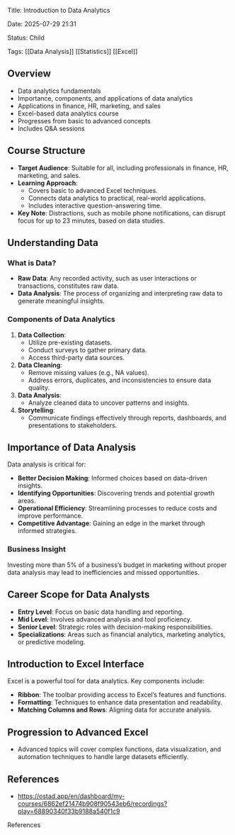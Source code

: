 Title: Introduction to Data Analytics

Date: 2025-07-29 21:31

Status: Child

Tags: [[Data Analysis]] [[Statistics]] [[Excel]]

## Overview

*   Data analytics fundamentals
*   Importance, components, and applications of data analytics
*   Applications in finance, HR, marketing, and sales
*   Excel-based data analytics course
*   Progresses from basic to advanced concepts
*   Includes Q&A sessions

## Course Structure

- **Target Audience**: Suitable for all, including professionals in finance, HR, marketing, and sales.
- **Learning Approach**:
    - Covers basic to advanced Excel techniques.
    - Connects data analytics to practical, real-world applications.
    - Includes interactive question-answering time.
- **Key Note**: Distractions, such as mobile phone notifications, can disrupt focus for up to 23 minutes, based on data studies.

## Understanding Data

### What is Data?

- **Raw Data**: Any recorded activity, such as user interactions or transactions, constitutes raw data.
- **Data Analysis**: The process of organizing and interpreting raw data to generate meaningful insights.

### Components of Data Analytics

1. **Data Collection**:
    - Utilize pre-existing datasets.
    - Conduct surveys to gather primary data.
    - Access third-party data sources.
2. **Data Cleaning**:
    - Remove missing values (e.g., NA values).
    - Address errors, duplicates, and inconsistencies to ensure data quality.
3. **Data Analysis**:
    - Analyze cleaned data to uncover patterns and insights.
4. **Storytelling**:
    - Communicate findings effectively through reports, dashboards, and presentations to stakeholders.

## Importance of Data Analysis

Data analysis is critical for:

- **Better Decision Making**: Informed choices based on data-driven insights.
- **Identifying Opportunities**: Discovering trends and potential growth areas.
- **Operational Efficiency**: Streamlining processes to reduce costs and improve performance.
- **Competitive Advantage**: Gaining an edge in the market through informed strategies.

### Business Insight

Investing more than 5% of a business’s budget in marketing without proper data analysis may lead to inefficiencies and missed opportunities.

## Career Scope for Data Analysts

- **Entry Level**: Focus on basic data handling and reporting.
- **Mid Level**: Involves advanced analysis and tool proficiency.
- **Senior Level**: Strategic roles with decision-making responsibilities.
- **Specializations**: Areas such as financial analytics, marketing analytics, or predictive modeling.

## Introduction to Excel Interface

Excel is a powerful tool for data analytics. Key components include:

- **Ribbon**: The toolbar providing access to Excel’s features and functions.
- **Formatting**: Techniques to enhance data presentation and readability.
- **Matching Columns and Rows**: Aligning data for accurate analysis.

## Progression to Advanced Excel

- Advanced topics will cover complex functions, data visualization, and automation techniques to handle large datasets efficiently.

## References

- https://ostad.app/en/dashboard/my-courses/6862ef21474b908f90543eb6/recordings?play=68890340f33b9188a540f1c9

References
